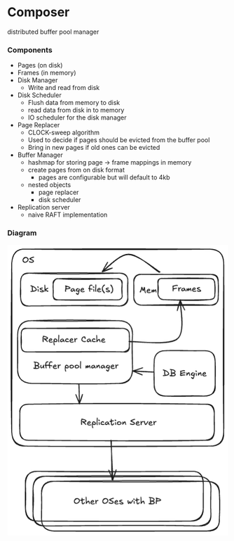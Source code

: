 # Composer

distributed buffer pool manager

### Components

- Pages (on disk)
- Frames (in memory)
- Disk Manager
    - Write and read from disk
- Disk Scheduler
    - Flush data from memory to disk
    - read data from disk in to memory
    - IO scheduler for the disk manager
- Page Replacer
    - CLOCK-sweep algorithm
    - Used to decide if pages should be evicted from the buffer pool
    - Bring in new pages if old ones can be evicted
- Buffer Manager
    - hashmap for storing page -> frame mappings in memory
    - create pages from on disk format
        - pages are configurable but will default to 4kb
    - nested objects
        - page replacer
        - disk scheduler
- Replication server
    - naive RAFT implementation

### Diagram

![diagram.png](diagram.png)

